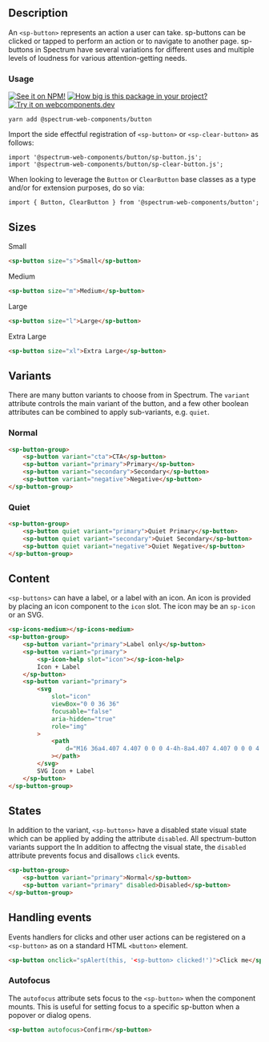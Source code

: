 ## Description

An `<sp-button>` represents an action a user can take. sp-buttons can be clicked
or tapped to perform an action or to navigate to another page. sp-buttons in
Spectrum have several variations for different uses and multiple levels of
loudness for various attention-getting needs.

### Usage

[![See it on NPM!](https://img.shields.io/npm/v/@spectrum-web-components/button?style=for-the-badge)](https://www.npmjs.com/package/@spectrum-web-components/button)
[![How big is this package in your project?](https://img.shields.io/bundlephobia/minzip/@spectrum-web-components/button?style=for-the-badge)](https://bundlephobia.com/result?p=@spectrum-web-components/button)
[![Try it on webcomponents.dev](https://img.shields.io/badge/Try%20it%20on-webcomponents.dev-green?style=for-the-badge)](https://webcomponents.dev/edit/collection/fO75441E1Q5ZlI0e9pgq/Zjc3o94DWuBkT4ve3dny/src/index.ts)

```
yarn add @spectrum-web-components/button
```

Import the side effectful registration of `<sp-button>` or `<sp-clear-button>` as follows:

```
import '@spectrum-web-components/button/sp-button.js';
import '@spectrum-web-components/button/sp-clear-button.js';
```

When looking to leverage the `Button` or `ClearButton` base classes as a type and/or for extension purposes, do so via:

```
import { Button, ClearButton } from '@spectrum-web-components/button';
```

## Sizes

<sp-tabs selected="m" auto label="Size Attribute Options">
<sp-tab value="s">Small</sp-tab>
<sp-tab-panel value="s">

```html demo
<sp-button size="s">Small</sp-button>
```

</sp-tab-panel>
<sp-tab value="m">Medium</sp-tab>
<sp-tab-panel value="m">

```html demo
<sp-button size="m">Medium</sp-button>
```

</sp-tab-panel>
<sp-tab value="l">Large</sp-tab>
<sp-tab-panel value="l">

```html demo
<sp-button size="l">Large</sp-button>
```

</sp-tab-panel>
<sp-tab value="xl">Extra Large</sp-tab>
<sp-tab-panel value="xl">

```html demo
<sp-button size="xl">Extra Large</sp-button>
```

</sp-tab-panel>
</sp-tabs>

## Variants

There are many button variants to choose from in Spectrum. The `variant`
attribute controls the main variant of the button, and a few other boolean
attributes can be combined to apply sub-variants, e.g. `quiet`.

### Normal

```html
<sp-button-group>
    <sp-button variant="cta">CTA</sp-button>
    <sp-button variant="primary">Primary</sp-button>
    <sp-button variant="secondary">Secondary</sp-button>
    <sp-button variant="negative">Negative</sp-button>
</sp-button-group>
```

### Quiet

```html
<sp-button-group>
    <sp-button quiet variant="primary">Quiet Primary</sp-button>
    <sp-button quiet variant="secondary">Quiet Secondary</sp-button>
    <sp-button quiet variant="negative">Quiet Negative</sp-button>
</sp-button-group>
```

## Content

`<sp-buttons>` can have a label, or a label with an icon. An icon is provided by
placing an icon component to the `icon` slot. The icon may be an `sp-icon` or an
SVG.

```html
<sp-icons-medium></sp-icons-medium>
<sp-button-group>
    <sp-button variant="primary">Label only</sp-button>
    <sp-button variant="primary">
        <sp-icon-help slot="icon"></sp-icon-help>
        Icon + Label
    </sp-button>
    <sp-button variant="primary">
        <svg
            slot="icon"
            viewBox="0 0 36 36"
            focusable="false"
            aria-hidden="true"
            role="img"
        >
            <path
                d="M16 36a4.407 4.407 0 0 0 4-4h-8a4.407 4.407 0 0 0 4 4zm9.143-24.615c0-3.437-3.206-4.891-7.143-5.268V3a1.079 1.079 0 0 0-1.143-1h-1.714A1.079 1.079 0 0 0 14 3v3.117c-3.937.377-7.143 1.831-7.143 5.268C6.857 26.8 2 26.111 2 28.154V30h28v-1.846C30 26 25.143 26.8 25.143 11.385z"
            ></path>
        </svg>
        SVG Icon + Label
    </sp-button>
</sp-button-group>
```

## States

In addition to the variant, `<sp-buttons>` have a disabled state visual state
which can be applied by adding the attribute `disabled`. All spectrum-button
variants support the In addition to affectng the visual state, the `disabled`
attribute prevents focus and disallows `click` events.

```html
<sp-button-group>
    <sp-button variant="primary">Normal</sp-button>
    <sp-button variant="primary" disabled>Disabled</sp-button>
</sp-button-group>
```

## Handling events

Events handlers for clicks and other user actions can be registered on a
`<sp-button>` as on a standard HTML `<button>` element.

```html
<sp-button onclick="spAlert(this, '<sp-button> clicked!')">Click me</sp-button>
```

### Autofocus

The `autofocus` attribute sets focus to the `<sp-button>` when the component
mounts. This is useful for setting focus to a specific sp-button when a
popover or dialog opens.

```html
<sp-button autofocus>Confirm</sp-button>
```
